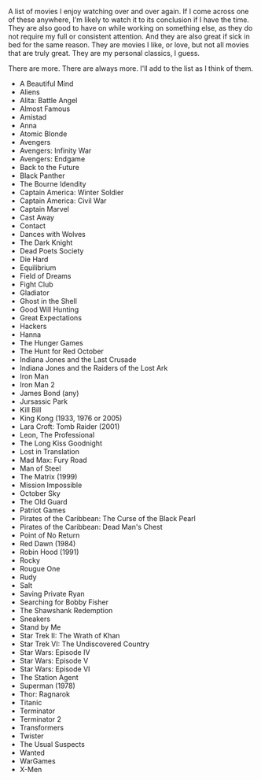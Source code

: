 A list of movies I enjoy watching over and over again. If I come across one of 
these anywhere, I'm likely to watch it to its conclusion if I have the time. They are 
also good to have on while working on something else, as they do not require my full 
or consistent attention. And they are also great if sick in bed for the same reason. 
They are movies I like, or love, but not all movies that are truly great. They are
my personal classics, I guess.

There are more. There are always more. I'll add to the list as I think of them.

- A Beautiful Mind
- Aliens
- Alita: Battle Angel
- Almost Famous
- Amistad
- Anna
- Atomic Blonde
- Avengers
- Avengers: Infinity War
- Avengers: Endgame
- Back to the Future
- Black Panther
- The Bourne Idendity
- Captain America: Winter Soldier
- Captain America: Civil War
- Captain Marvel
- Cast Away
- Contact
- Dances with Wolves
- The Dark Knight
- Dead Poets Society
- Die Hard
- Equilibrium
- Field of Dreams
- Fight Club
- Gladiator
- Ghost in the Shell
- Good Will Hunting
- Great Expectations
- Hackers
- Hanna
- The Hunger Games
- The Hunt for Red October
- Indiana Jones and the Last Crusade
- Indiana Jones and the Raiders of the Lost Ark
- Iron Man
- Iron Man 2
- James Bond (any)
- Jursassic Park
- Kill Bill
- King Kong (1933, 1976 or 2005)
- Lara Croft: Tomb Raider (2001)
- Leon, The Professional
- The Long Kiss Goodnight
- Lost in Translation
- Mad Max: Fury Road
- Man of Steel
- The Matrix (1999)
- Mission Impossible
- October Sky
- The Old Guard
- Patriot Games
- Pirates of the Caribbean: The Curse of the Black Pearl
- Pirates of the Caribbean: Dead Man's Chest
- Point of No Return
- Red Dawn (1984)
- Robin Hood (1991)
- Rocky
- Rougue One
- Rudy
- Salt
- Saving Private Ryan
- Searching for Bobby Fisher
- The Shawshank Redemption
- Sneakers
- Stand by Me
- Star Trek II: The Wrath of Khan
- Star Trek VI: The Undiscovered Country
- Star Wars: Episode IV
- Star Wars: Episode V
- Star Wars: Episode VI
- The Station Agent
- Superman (1978)
- Thor: Ragnarok
- Titanic
- Terminator
- Terminator 2
- Transformers
- Twister
- The Usual Suspects
- Wanted
- WarGames
- X-Men
